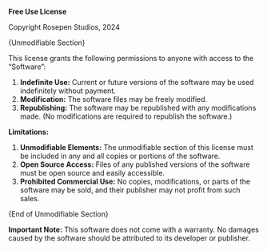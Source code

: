 **Free Use License**

Copyright Rosepen Studios, 2024

{Unmodifiable Section}

This license grants the following permissions to anyone with access to the “Software”:

1. **Indefinite Use:** Current or future versions of the software may be used indefinitely without payment.
2. **Modification:** The software files may be freely modified.
3. **Republishing:** The software may be republished with any modifications made. (No modifications are required to republish the software.)

**Limitations:**

1. **Unmodifiable Elements:** The unmodifiable section of this license must be included in any and all copies or portions of the software.
2. **Open Source Access:** Files of any published versions of the software must be open source and easily accessible.
3. **Prohibited Commercial Use:** No copies, modifications, or parts of the software may be sold, and their publisher may not profit from such sales.

{End of Unmodifiable Section}

**Important Note:**
This software does not come with a warranty. No damages caused by the software should be attributed to its developer or publisher.
